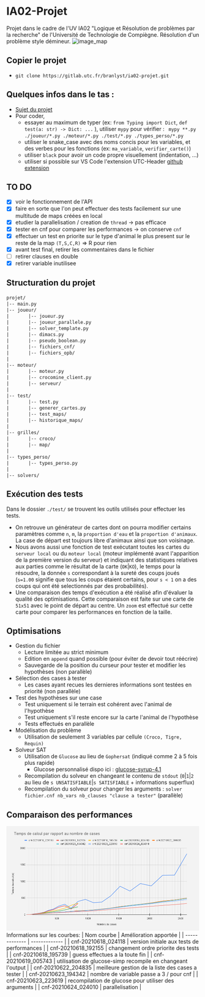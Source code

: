 # IA02-Projet

Projet dans le cadre de l'UV IA02 "Logique et Résolution de problèmes par la recherche" de l'Université de Technologie de Compiègne.
Résolution d'un problème style démineur.
![image_map](https://i.imgur.com/sm6zzQb.png)

## Copier le projet

- `git clone https://gitlab.utc.fr/branlyst/ia02-projet.git`

## Quelques infos dans le tas :

- [Sujet du projet](https://hackmd.io/@ia02/By_zb5GFd)
- Pour coder, 
    - essayer au maximum de typer (ex: `from Typing import Dict`, `def test(a: str) -> Dict: ...` ), utiliser `mypy` pour vérifier : 
    ``` mypy **.py ./joueur/*.py ./moteur/*.py ./test/*.py ./types_perso/*.py```
    - utiliser le snake_case avec des noms concis pour les variables, et des verbes pour les fonctions (ex: `ma_variable`, `verifier_carte()`)
    - utiliser `black` pour avoir un code propre visuellement (indentation, ...)
    - utiliser si possible sur VS Code l'extension UTC-Header [github extension](https://github.com/StephaneBranly/vscode-utc-header)

## TO DO 
- [x] voir le fonctionnement de l'API
- [x] faire en sorte que l'on peut effectuer des tests facilement sur une multitude de maps créées en local
- [x] etudier la parallelisation / creation de `thread` -> pas efficace
- [x] tester en cnf pour comparer les performances -> on conserve `cnf`
- [x] effectuer un test en priorite sur le type d'animal le plus present sur le reste de la map `(T,S,C,R)` => R pour rien
- [x] avant test final, retirer les commentaires dans le fichier
- [ ] retirer clauses en double
- [x] retirer variable inutilisee

## Structuration du projet
```
projet/ 
|-- main.py
|-- joueur/ 
|       |-- joueur.py
|       |-- joueur_parallele.py
|       |-- solver_template.py
|       |-- dimacs.py
|       |-- pseudo_boolean.py
|       |-- fichiers_cnf/
|       |-- fichiers_opb/
|
|-- moteur/ 
|       |-- moteur.py
|       |-- crocomine_client.py
|       |-- serveur/
|
|-- test/ 
|       |-- test.py
|       |-- generer_cartes.py
|       |-- test_maps/
|       |-- historique_maps/
|
|-- grilles/ 
|       |-- croco/
|       |-- map/
|
|-- types_perso/ 
|       |-- types_perso.py
|
|-- solvers/                    
```

## Exécution des tests
Dans le dossier `./test/` se trouvent les outils utilisés pour effectuer les tests. 
- On retrouve un générateur de cartes dont on pourra modifier certains paramètres comme `n`, `m`, la `proportion d'eau` et la `proportion d'animaux`. La case de départ est toujours libre d'animaux ainsi que son voisinage.
- Nous avons aussi une fonction de test exécutant toutes les cartes du `serveur local` ou du `moteur local` (moteur implémenté avant l'apparition de la première version du serveur) et indiquant des statistiques relatives aux parties comme le résultat de la carte (`OK`|`KO`), le temps pour la résoudre, la donnée `s` correspondant à la sureté des coups joués (`s=1.00` signifie que tous les coups étaient certains, pour `s < 1` on a des coups qui ont été selectionnés par des probabilités). 
- Une comparaison des temps d'exécution a été réalisé afin d'évaluer la qualité des optimisations. Cette comparaison est faite sur une carte de `51x51` avec le point de départ au centre. Un `zoom` est effectué sur cette carte pour comparer les performances en fonction de la taille.


## Optimisations
- Gestion du fichier
    - Lecture limitée au strict minimum
    - Edition en `append` quand possible (pour éviter de devoir tout réécrire) 
    - Sauvegarde de la position du curseur pour tester et modifier les hypothèses (non parallèle)
- Sélection des cases à tester
    - Les cases ayant recues les dernieres informations sont testées en priorité (non parallèle)
- Test des hypothèses sur une case
    - Test uniquement si le terrain est cohérent avec l'animal de l'hypothèse
    - Test uniquement s'il reste encore sur la carte l'animal de l'hypothèse
    - Tests effectués en parallèle
- Modélisation du problème
    - Utilisation de seulement 3 variables par cellule `(Croco, Tigre, Requin)`
- Solveur SAT
    - Utilisation de `Glucose` au lieu de `Gophersat` (indiqué comme 2 à 5 fois plus rapide)
        - Glucose personnalisé dispo ici : [glucose-syrup-4.1](https://github.com/StephaneBranly/glucose-syrup-4.1)
    - Recompilation du solveur en changeant le contenu de `stdout` (`0`|`1`|`2` au lieu de `s UNSATISFIABLE`|`s SATISFIABLE` + informations superflux)
    - Recompilation du solveur pour changer les arguments : `solver fichier.cnf nb_vars nb_clauses "clause a tester"` (parallèle)



## Comparaison des performances
![Performances](Documents_divers/perfs.png)
Informations sur les courbes:
| Nom courbe  | Amélioration apportée |
| ------------- | ------------- |
| cnf-20210618_024118 | version initiale aux tests de performances |
| cnf-20210618_192155 | changement ordre priorite des tests |
| cnf-20210618_195739 | guess effectues a la toute fin |
| cnf-20210619_005743 | utilisation de glucose-simp recompile en changeant l'output |
| cnf-20210622_204835 | meilleure gestion de la liste des cases a tester |
| cnf-20210623_194342 | nombre de variable passe a 3 / pour cnf |
| cnf-20210623_223619 | recompilation de glucose pour utiliser des arguments |
| cnf-20210624_024010 | parallelisation |







